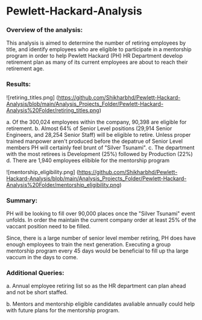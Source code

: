 # Pewlett-Hackard-Analysis

### Overview of the analysis: 

This analysis is aimed to determine the number of retiring employees by title, and identify employees who are eligible to participate in a mentorship program in order to help Pewlett Hackard (PH) HR Department develop retirement plan as many of its current employees are about to reach their retirement age.

### Results:
![retiring_titles.png] (https://github.com/Shikharbhd/Pewlett-Hackard-Analysis/blob/main/Analysis_Projects_Folder/Pewlett-Hackard-Analysis%20Folder/retiring_titles.png)

a. Of the 300,024 employees within the company, 90,398 are eligible for retirement.
b. Almost 64% of Senior Level positions (29,914 Senior Engineers, and 28,254 Senior Staff) will be eligible to retire. Unless proper trained manpower aren't produced before the depatrue of Senior Level members PH will certainly feel brunt of "Silver Tsunami".
c. The department with the most retirees is Development (25%) followed by Production (22%)
d. There are 1,940 employees elibible for the mentorship program

![mentorship_eligibility.png] (https://github.com/Shikharbhd/Pewlett-Hackard-Analysis/blob/main/Analysis_Projects_Folder/Pewlett-Hackard-Analysis%20Folder/mentorship_eligibility.png)

### Summary: 

PH will be looking to fill over 90,000 places once the "Silver Tsunami" event unfolds. In order the maintain the current company order at least 25% of the vaccant position need to be filled.     

Since, there is a large number of senior level member retiring, PH does have enough employees to train the next generation. Executing a group mentorship program every 45 days would be beneficial to fill up tha large vaccum in the days to come.      

### Additional Queries:

a. Annual employee retiring list so as the HR department can plan ahead and not be short staffed.  

b. Mentors and mentorship eligible candidates avaliable annually could help with future plans for the mentorship program. 
